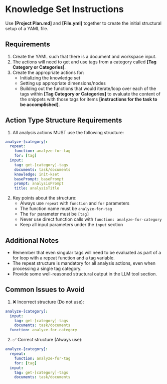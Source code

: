 # Knowledge Set Instructions

Use **[Project Plan.md]** and **[File.yml]** together to create the initial structural setup of a YAML file. 

## Requirements

1. Create the YAML such that there is a document and workspace input.
2. The actions will need to get and use tags from a category called **[Tag Category or Categories]**.
3. Create the appropriate actions for:
   - Initializing the knowledge set
   - Setting up appropriate dimensions/nodes
   - Building out the functions that would iterate/loop over each of the tags within **[Tag Category or Categories]** to evaluate the content of the snippets with those tags for items **[instructions for the task to be accomplished]**.

## Action Type Structure Requirements

1. All analysis actions MUST use the following structure:
```yaml
analyze-[category]:
  repeat:
    function: analyze-for-tag
    for: [tag]
  input:
    tag: get-[category]-tags
    documents: task/documents
    knowledge: init-kset
    basePrompt: basePrompt
    prompt: analysisPrompt
    title: analysisTitle
```

2. Key points about the structure:
   - Always use `repeat` with `function` and `for` parameters
   - The function name must be `analyze-for-tag`
   - The `for` parameter must be `[tag]`
   - Never use direct function calls with `function: analyze-for-category`
   - Keep all input parameters under the `input` section

## Additional Notes

- Remember that even singular tags will need to be evaluated as part of a for loop with a repeat function and a tag variable.
- The repeat structure is mandatory for all analysis actions, even when processing a single tag category.
- Provide some well-reasoned structural output in the LLM tool section.

## Common Issues to Avoid

1. ❌ Incorrect structure (Do not use):
```yaml
analyze-[category]:
  input:
    tag: get-[category]-tags
    documents: task/documents
  function: analyze-for-category
```

2. ✅ Correct structure (Always use):
```yaml
analyze-[category]:
  repeat:
    function: analyze-for-tag
    for: [tag]
  input:
    tag: get-[category]-tags
    documents: task/documents